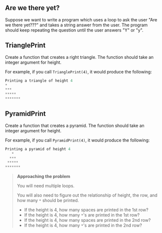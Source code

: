 ## Are we there yet?

Suppose we want to write a program which uses a loop to ask the user "Are we 
there yet???" and takes a string answer from the user.  The program should 
keep repeating the question until the user answers "Y" or "y".


## TrianglePrint
Create a function that creates a right triangle.
The function should take an integer argument for height.

For example, if
you call `TrianglePrint(4)`, it would produce the following:

```c++
Printing a triangle of height 4
*
***
*****
*******
```

## PyramidPrint
Create a function that creates a pyramid.
The function should take an integer argument for height.  

For example, if 
you call `PyramidPrint(4)`, it would produce the following:

```c++
Printing a pyramid of height 4
   *
  ***
 *****
*******
```

> **Approaching the problem**
> 
> You will need multiple loops.
> 
> You will also need to figure out the relationship of height, the row,
> and how many `*` should be printed.
>   * If the height is 4, how many spaces are printed in the 1st row?
>   * If the height is 4, how many `*`'s are printed in the 1st row?
>   * If the height is 4, how many spaces are printed in the 2nd row?
>   * If the height is 4, how many `*`'s are printed in the 2nd row?


